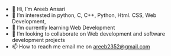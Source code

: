 - 👋 Hi, I’m Areeb Ansari
- 👀 I’m interested in python, C, C++, Python, Html. CSS, Web Development, 
- 🌱 I’m currently learning Web Development
- 💞️ I’m looking to collaborate on Web development and software development projects 
- 📫 How to reach me email me on areeb2352@gmail.com

<!---
Itsnotareeb/Itsnotareeb is a ✨ special ✨ repository because its `README.md` (this file) appears on your GitHub profile.
You can click the Preview link to take a look at your changes.
--->
